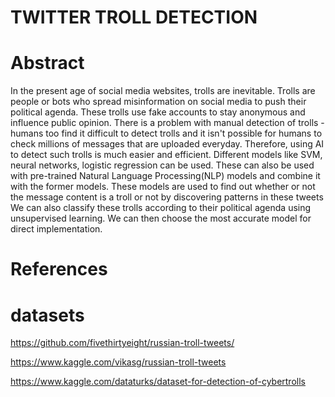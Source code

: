 # TWITTER TROLL DETECTION

# Abstract
In the present age of social media websites, trolls are inevitable. Trolls are people or bots who spread misinformation on social media
to push their political agenda. These trolls use fake accounts to stay anonymous and influence public opinion. 
There is a problem with manual detection of trolls - humans too find it difficult to detect trolls and it isn't possible for humans to 
check millions of messages that are uploaded everyday. Therefore, using AI to detect such trolls is much easier and efficient.
Different models like SVM, neural networks, logistic regression can be used. These can also be used with pre-trained Natural Language Processing(NLP) models
and combine it with the former models. These models are used to find out whether or not the message content is a troll or not by discovering patterns in these tweets
We can also classify these trolls according to their political agenda using unsupervised learning. We can then choose the most accurate model for direct implementation.

# References
# datasets
https://github.com/fivethirtyeight/russian-troll-tweets/

https://www.kaggle.com/vikasg/russian-troll-tweets

https://www.kaggle.com/dataturks/dataset-for-detection-of-cybertrolls

